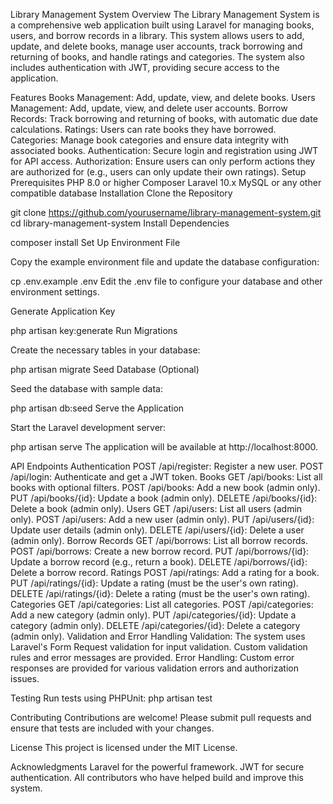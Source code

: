 Library Management System
Overview
The Library Management System is a comprehensive web application built using Laravel for managing books, users, and borrow records in a library. This system allows users to add, update, and delete books, manage user accounts, track borrowing and returning of books, and handle ratings and categories. The system also includes authentication with JWT, providing secure access to the application.

Features
Books Management: Add, update, view, and delete books.
Users Management: Add, update, view, and delete user accounts.
Borrow Records: Track borrowing and returning of books, with automatic due date calculations.
Ratings: Users can rate books they have borrowed.
Categories: Manage book categories and ensure data integrity with associated books.
Authentication: Secure login and registration using JWT for API access.
Authorization: Ensure users can only perform actions they are authorized for (e.g., users can only update their own ratings).
Setup
Prerequisites
PHP 8.0 or higher
Composer
Laravel 10.x
MySQL or any other compatible database
Installation
Clone the Repository


git clone https://github.com/yourusername/library-management-system.git
cd library-management-system
Install Dependencies


composer install
Set Up Environment File

Copy the example environment file and update the database configuration:


cp .env.example .env
Edit the .env file to configure your database and other environment settings.

Generate Application Key


php artisan key:generate
Run Migrations

Create the necessary tables in your database:


php artisan migrate
Seed Database (Optional)

Seed the database with sample data:


php artisan db:seed
Serve the Application

Start the Laravel development server:


php artisan serve
The application will be available at http://localhost:8000.

API Endpoints
Authentication
POST /api/register: Register a new user.
POST /api/login: Authenticate and get a JWT token.
Books
GET /api/books: List all books with optional filters.
POST /api/books: Add a new book (admin only).
PUT /api/books/{id}: Update a book (admin only).
DELETE /api/books/{id}: Delete a book (admin only).
Users
GET /api/users: List all users (admin only).
POST /api/users: Add a new user (admin only).
PUT /api/users/{id}: Update user details (admin only).
DELETE /api/users/{id}: Delete a user (admin only).
Borrow Records
GET /api/borrows: List all borrow records.
POST /api/borrows: Create a new borrow record.
PUT /api/borrows/{id}: Update a borrow record (e.g., return a book).
DELETE /api/borrows/{id}: Delete a borrow record.
Ratings
POST /api/ratings: Add a rating for a book.
PUT /api/ratings/{id}: Update a rating (must be the user's own rating).
DELETE /api/ratings/{id}: Delete a rating (must be the user's own rating).
Categories
GET /api/categories: List all categories.
POST /api/categories: Add a new category (admin only).
PUT /api/categories/{id}: Update a category (admin only).
DELETE /api/categories/{id}: Delete a category (admin only).
Validation and Error Handling
Validation: The system uses Laravel's Form Request validation for input validation. Custom validation rules and error messages are provided.
Error Handling: Custom error responses are provided for various validation errors and authorization issues.

Testing
Run tests using PHPUnit:
php artisan test

Contributing
Contributions are welcome! Please submit pull requests and ensure that tests are included with your changes.

License
This project is licensed under the MIT License.

Acknowledgments
Laravel for the powerful framework.
JWT for secure authentication.
All contributors who have helped build and improve this system.
